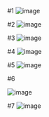 #1
![image](https://user-images.githubusercontent.com/64237760/143985220-a87e5ba7-ac17-441f-96a8-d0bc0ccd9692.png)

#2
![image](https://user-images.githubusercontent.com/64237760/143985249-ec1bdab8-fa0b-4d6a-962f-624a52e2e203.png)

#3
![image](https://user-images.githubusercontent.com/64237760/143974959-034ed006-15fa-47ec-aa78-3e5c4cb9a6f6.png)

#4
![image](https://user-images.githubusercontent.com/64237760/143974997-606f7d12-7602-47d3-91f0-c8e7801f0ced.png)

#5
![image](https://user-images.githubusercontent.com/64237760/143985143-a54fbed3-9eca-43a9-a018-3e918e2796ea.png)


#6

![image](https://user-images.githubusercontent.com/64237760/143965673-0b2e88f2-7105-4282-bf23-c1f8706d5653.png)

#7
![image](https://user-images.githubusercontent.com/64237760/143984972-da186077-ab66-4961-a65a-ac88242b79ca.png)


